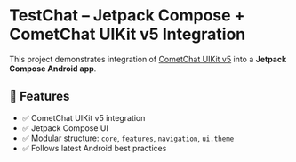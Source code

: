 # TestChat – Jetpack Compose + CometChat UIKit v5 Integration

This project demonstrates integration of [CometChat UIKit v5](https://www.cometchat.com/ui-kits) into a **Jetpack Compose Android app**.

## 🔧 Features

- ✅ CometChat UIKit v5 integration
- ✅ Jetpack Compose UI
- ✅ Modular structure: `core`, `features`, `navigation`, `ui.theme`
- ✅ Follows latest Android best practices


